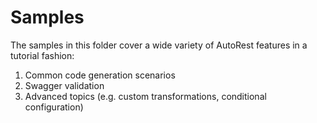 # Samples

The samples in this folder cover a wide variety of AutoRest features in a tutorial fashion:
1) Common code generation scenarios
2) Swagger validation
3) Advanced topics (e.g. custom transformations, conditional configuration)